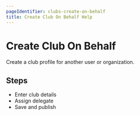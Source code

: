 ```yaml
---
pageIdentifier: clubs-create-on-behalf
title: Create Club On Behalf Help
---
```


# Create Club On Behalf

Create a club profile for another user or organization.

## Steps
- Enter club details
- Assign delegate
- Save and publish
